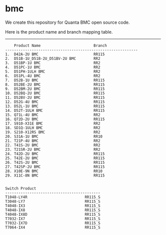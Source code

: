# bmc
We create this repository for Quanta BMC open source code. 

Here is the product name and branch mapping table.

---

    	Product Name                        Branch
    ------------------------------------------------------------
	1.	D42A-2U BMC                         RR115	
	2.	D51B-1U_D51B-2U_D51BV-2U BMC        RR2		
	3.	D51BP-1U BMC                        RR2		
	4.	D51PC-1U BMC                        RR2		
	5.	D51PH-1ULH BMC                      RR2		
	6.	D51PL-4U BMC                        RR2		
	7.	D52B-1U BMC                         RR115	
	8.	D52BE-2U BMC                        RR115	
	9.	D52BM-2U BMC                        RR115	
	10.	D52BQ-2U BMC                        RR115	
	11.	D52BV-2U BMC                        RR115	
	12.	D52G-4U BMC                         RR115	
	13.	D52L-1U BMC                         RR115	
	14.	D52T-1ULH BMC                       RR115	
	15.	Q71L-4U BMC                         RR2		
	16.	Q72D-2U BMC                         RR115	
	17.	S910-X31E BMC                       RR2		
	18.	SD1Q-1ULH BMC                       RR2		
	19.	S210-X12RS BMC                      RR2		
	20.	S31A-1U BMC                         RR10	
	21.	T21P-4U BMC                         RR2		
	22.	T41S-2U BMC                         RR2		
	23.	T21SR-2U BMC                        RR2		
	24.	T42D-2U BMC                         RR115	
	25.	T42E-2U BMC                         RR115	
	26.	T42S-2U BMC                         RR115	
	27.	T42SP-2U BMC                        RR115	
	28.	X10E-9N BMC                         RR10	
	29.	X11C-8N BMC                         RR115	

    
    Switch Product                      
    -------------------------------------------
    T1048-LY4R                          RR115_S
    T3048-LY7                           RR115_S
    T4048-IX3                           RR115_S
    T4048-IX8                           RR115_S
    T4048-IX8D                          RR115_S
    T7032-IX7                           RR115_S
    T7032-IX7D                          RR115_S
    T7064-IX4                           RR115_S
